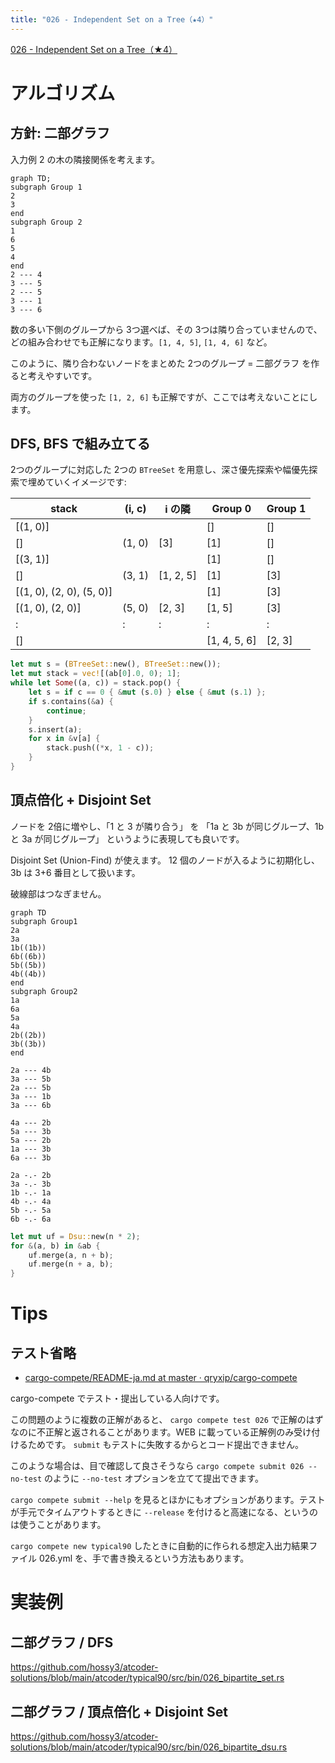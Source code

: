 ```yaml
---
title: "026 - Independent Set on a Tree（★4）"
---
```


[026 \- Independent Set on a Tree（★4）](https://atcoder.jp/contests/typical90/tasks/typical90_z)


# アルゴリズム

## 方針: 二部グラフ

入力例 2 の木の隣接関係を考えます。

```mermaid
graph TD;
subgraph Group 1
2
3
end
subgraph Group 2
1
6
5
4
end
2 --- 4
3 --- 5
2 --- 5
3 --- 1
3 --- 6
```

数の多い下側のグループから 3つ選べば、その 3つは隣り合っていませんので、どの組み合わせでも正解になります。`[1, 4, 5]`, `[1, 4, 6]` など。

このように、隣り合わないノードをまとめた 2つのグループ = 二部グラフ を作ると考えやすいです。

両方のグループを使った `[1, 2, 6]` も正解ですが、ここでは考えないことにします。

## DFS, BFS で組み立てる

2つのグループに対応した 2つの `BTreeSet` を用意し、深さ優先探索や幅優先探索で埋めていくイメージです:

|stack|(i, c)|i の隣|Group 0|Group 1|
|---|---|---|---|---|
|[(1, 0)]|||[]|[]|
|[]|(1, 0)|[3]|[1]|[]|
|[(3, 1)]|||[1]|[]|
|[]|(3, 1)|[1, 2, 5]|[1]|[3]|
|[(1, 0), (2, 0), (5, 0)]|||[1]|[3]|
|[(1, 0), (2, 0)]|(5, 0)|[2, 3]|[1, 5]|[3]|
|:|:|:|:|:|
|[]|||[1, 4, 5, 6]|[2, 3]|

```rust
let mut s = (BTreeSet::new(), BTreeSet::new());
let mut stack = vec![(ab[0].0, 0); 1];
while let Some((a, c)) = stack.pop() {
    let s = if c == 0 { &mut (s.0) } else { &mut (s.1) };
    if s.contains(&a) {
        continue;
    }
    s.insert(a);
    for x in &v[a] {
        stack.push((*x, 1 - c));
    }
}
```

## 頂点倍化 + Disjoint Set

ノードを 2倍に増やし、「1 と 3 が隣り合う」 を 「1a と 3b が同じグループ、1b と 3a が同じグループ」 というように表現しても良いです。 

Disjoint Set (Union-Find) が使えます。 12 個のノードが入るように初期化し、 3b は 3+6 番目として扱います。

破線部はつなぎません。

```mermaid
graph TD
subgraph Group1
2a
3a
1b((1b))
6b((6b))
5b((5b))
4b((4b))
end
subgraph Group2
1a
6a
5a
4a
2b((2b))
3b((3b))
end

2a --- 4b
3a --- 5b
2a --- 5b
3a --- 1b
3a --- 6b

4a --- 2b
5a --- 3b
5a --- 2b
1a --- 3b
6a --- 3b

2a -.- 2b
3a -.- 3b
1b -.- 1a
4b -.- 4a
5b -.- 5a
6b -.- 6a
```

```rust
let mut uf = Dsu::new(n * 2);
for &(a, b) in &ab {
    uf.merge(a, n + b);
    uf.merge(n + a, b);
}
```

# Tips

## テスト省略

* [cargo\-compete/README\-ja\.md at master · qryxip/cargo\-compete](https://github.com/qryxip/cargo-compete/blob/master/README-ja.md)

cargo-compete でテスト・提出している人向けです。

この問題のように複数の正解があると、 `cargo compete test 026` で正解のはずなのに不正解と返されることがあります。WEB に載っている正解例のみ受け付けるためです。 `submit` もテストに失敗するからとコード提出できません。

このような場合は、目で確認して良さそうなら  `cargo compete submit 026 --no-test` のように `--no-test` オプションを立てて提出できます。

`cargo compete submit --help` を見るとほかにもオプションがあります。テストが手元でタイムアウトするときに `--release` を付けると高速になる、というのは使うことがあります。

`cargo compete new typical90` したときに自動的に作られる想定入出力結果ファイル 026.yml を、手で書き換えるという方法もあります。


# 実装例

## 二部グラフ / DFS
https://github.com/hossy3/atcoder-solutions/blob/main/atcoder/typical90/src/bin/026_bipartite_set.rs

## 二部グラフ / 頂点倍化 + Disjoint Set
https://github.com/hossy3/atcoder-solutions/blob/main/atcoder/typical90/src/bin/026_bipartite_dsu.rs

